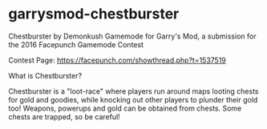 # garrysmod-chestburster
Chestburster by Demonkush
Gamemode for Garry's Mod, a submission for the 2016 Facepunch Gamemode Contest

Contest Page: https://facepunch.com/showthread.php?t=1537519


What is Chestburster?

Chestburster is a "loot-race" where players run around maps looting chests for gold and goodies, while knocking out other players to plunder their gold too!
Weapons, powerups and gold can be obtained from chests. Some chests are trapped, so be careful!
